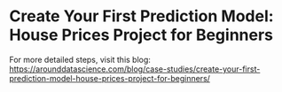 # Create Your First Prediction Model: House Prices Project for Beginners
For more detailed steps, visit this blog: https://arounddatascience.com/blog/case-studies/create-your-first-prediction-model-house-prices-project-for-beginners/
